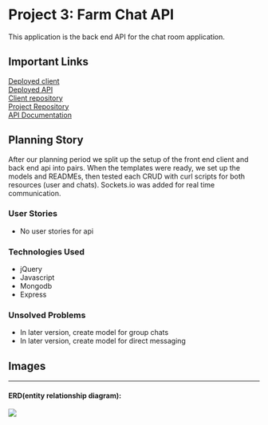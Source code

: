 
# Project 3: Farm Chat API

This application is the back end API for the chat room application.

## Important Links
<a href="https://sei-troubleshoot.github.io/project-3-client/">Deployed client</a><br>
<a href="https://thawing-meadow-19567.herokuapp.com/">Deployed API</a><br>
<a href="https://github.com/SEI-Troubleshoot/project-3-client">Client repository</a><br>
<a href="https://github.com/SEI-Troubleshoot">Project Repository</a><br>
<a href="https://github.com/SEI-Troubleshoot/project-3-api/blob/master/API-docs.md">API Documentation</a>


## Planning Story
After our planning period we split up the setup of the front end client and back end api into pairs.  When the templates were ready, we set up the models and READMEs, then tested each CRUD with curl scripts for both resources (user and chats). Sockets.io was added for real time communication.

### User Stories

- No user stories for api

### Technologies Used

- jQuery
- Javascript
- Mongodb
- Express

### Unsolved Problems

- In later version, create model for group chats
- In later version, create model for direct messaging

## Images

---

#### ERD(entity relationship diagram):
<img src="https://imgur.com/w7Y8tBI.png">

